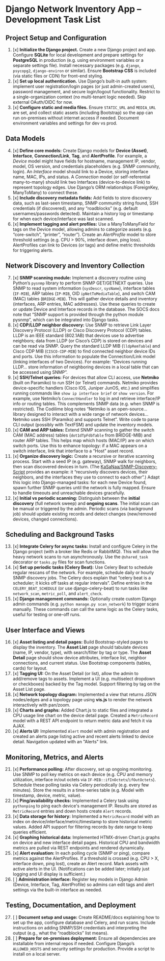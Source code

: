 # Django Network Inventory App – Development Task List

## Project Setup and Configuration

1. [x] **Initialize the Django project.** Create a new Django project and app. Configure **SQLite** for local development and prepare settings for **PostgreSQL** in production (e.g. using environment variables or a separate settings file). Install necessary packages (e.g. `django`, `psycopg2`, `django-environ` or similar). Ensure **Bootstrap CSS** is included (via static files or CDN) for front-end styling.
2. [x] **Set up local authentication.** Use Django’s built-in auth system: implement user registration/login pages (or just admin-created users), password management, and secure login/logout functionality. Restrict to a single-organization context (no multi-tenant logic needed). Skip external OAuth/OIDC for now.
3. [x] **Configure static and media files.** Ensure `STATIC_URL` and `MEDIA_URL` are set, and collect static assets (including Bootstrap) so the app can run on-premises without internet access if needed. Document environment variables and settings for dev vs prod.

## Data Models

4. [x] **Define core models:** Create Django models for **Device (Asset)**, **Interface**, **Connection/Link**, **Tag**, and **AlertProfile**. For example, a *Device* model might have fields for hostname, management IP, vendor, model, OS version, and credentials placeholders (e.g. SNMP community, login). An *Interface* model should link to a Device, storing interface name, MAC, IPs, and status. A *Connection* model (or self-referential many-to-many) should link two Interfaces (device-to-device link) to represent topology edges. Use Django’s ORM relationships (ForeignKey, ManyToMany) to connect these.
5. [x] **Include discovery metadata fields:** Add fields to store discovery data, such as last-seen timestamp, SNMP community string found, SSH credentials (if discovered), and any “roadblocks” (e.g. default usernames/passwords detected). Maintain a history log or timestamp for when each device/interface was last scanned.
6. [x] **Implement tagging and alert profiles:** Use a ManyToManyField for tags on the Device model, allowing admins to categorize assets (e.g. “core-switch”, “printer”, “router”). Create an *AlertProfile* model to store threshold settings (e.g. CPU > 90%, interface down, ping loss). AlertProfiles can link to Devices (or tags) and define metric thresholds for triggering alerts.

## Network Discovery and Inventory Collection

7. [x] **SNMP scanning module:** Implement a discovery routine using Python’s `pysnmp` library to perform SNMP GET/GETNEXT queries. Use SNMP to read system information (`sysDescr`, `sysName`), interface tables (`IF-MIB`), ARP tables (`IP-MIB`, OID `ipNetToMediaTable`), and switch CAM (MAC) tables (`BRIDGE-MIB`). This will gather device details and inventory (interfaces, ARP entries, MAC addresses). Use these queries to create or update Device and Interface records in the database. The SOCS docs note that “SNMP support is provided through the python module pysnmp”, which can be integrated into Django tasks.
8. [x] **CDP/LLDP neighbor discovery:** Use SNMP to retrieve Link Layer Discovery Protocol (LLDP) or Cisco Discovery Protocol (CDP) tables. LLDP is an IEEE standard (802.1AB) that devices use to advertise neighbors; data from LLDP (or Cisco’s CDP) is stored on devices and can be read via SNMP. Query the standard LLDP MIB (`lldpRemTable`) and Cisco CDP MIB (`CISCO-CDP-MIB`) to find connected neighbor device IDs and ports. Use this information to populate the Connection/Link model (linking interfaces of two Devices). For example: “Devices running LLDP… store information of neighboring devices in a local table that can be accessed using SNMP”.
9. [x] **SSH/Telnet queries:** For devices that allow CLI access, use **Netmiko** (built on Paramiko) to run SSH (or Telnet) commands. Netmiko provides device-specific handlers (Cisco IOS, Juniper JunOS, etc.) and simplifies running commands like `show ip interface brief` or `show version`. For example, use Netmiko’s `ConnectHandler` to log in and retrieve interface/IP info or routing tables. This complements SNMP data (e.g. when SNMP is restricted). The Codilime blog notes “Netmiko is an open-source… library designed to interact with a wide range of network devices… Netmiko uses SSH (Paramiko) and supports Telnet”. Write code to parse CLI output (possibly with TextFSM) and update the inventory models.
10. [x] **CAM and ARP tables:** Extend SNMP scanning to gather the switch CAM (MAC address) tables (`dot1dTpFdbTable` from BRIDGE-MIB) and router ARP tables. This helps map which hosts (MAC/IP) are on which switch ports. Use this to enhance topology: if a MAC appears on a switch interface, link that interface to a “Host” asset record.
11. [x] **Organize discovery logic:** Create a recursive or iterative scanning process. Start with a seed IP (e.g. gateway), SNMP walk for neighbors, then scan discovered devices in turn. (The [KaSaNaa/SNMP-Discovery-Script](https://github.com/KaSaNaa/SNMP-Discovery-Script) provides an example: it “recursively discovers devices, their neighbors, and the interfaces they use to connect to each other”.) Adapt this logic into Django-managed tasks: for each new Device found, spawn further SNMP queries until the network is fully mapped. Ensure to handle timeouts and unreachable devices gracefully.
12. [x] **Initial vs periodic scanning:** Distinguish between the **initial discovery** (full network sweep) and **ongoing scans**. The initial scan can be manual or triggered by the admin. Periodic scans (via background job) should update existing records and detect changes (new/removed devices, changed connections).

## Scheduling and Background Tasks

13. [x] **Integrate Celery for async tasks:** Install and configure Celery in the Django project (with a broker like Redis or RabbitMQ). This will allow the heavy network scans to run asynchronously. Use the `@shared_task` decorator or `tasks.py` files for scan functions.
14. [x] **Set up periodic tasks (Celery Beat):** Use Celery Beat to schedule regular rescans of the network. For example, schedule daily or hourly SNMP discovery jobs. The Celery docs explain that “celery beat is a scheduler; it kicks off tasks at regular intervals”. Define entries in the `CELERY_BEAT_SCHEDULE` (or use django-celery-beat) to run tasks like `network_scan`, `metric_poll`, and `alert_check`.
15. [x] **Django management commands:** Optionally create custom Django admin commands (e.g. `python manage.py scan_network`) to trigger scans manually. These commands can call the same logic as the Celery tasks, useful for testing or one-off runs.

## User Interface and Views

16. [x] **Asset listing and detail pages:** Build Bootstrap-styled pages to display the inventory. The **Asset List** page should tabulate devices (name, IP, vendor, type), with search/filter by tag or type. The **Asset Detail** page should show device attributes, interface list, neighbor connections, and current status. Use Bootstrap components (tables, cards) for layout.
17. [x] **Tagging UI:** On the Asset Detail (or list), allow the admin to add/remove tags to assets. Implement a UI (e.g. multiselect dropdown or checkboxes) backed by the Tag model. Support filtering by tag on the Asset List page.
18. [x] **Network topology diagram:** Implemented a view that returns JSON nodes/edges and a topology page using **vis.js** to render the network interactively with pan/zoom.
19. [x] **Charts and graphs:** Added Chart.js to static files and integrated a CPU usage line chart on the device detail page. Created a `MetricRecord` model with a REST API endpoint to return metric data and fetch it via AJAX.
20. [x] **Alerts UI:** Implemented `Alert` model with admin registration and created an alerts page listing active and recent alerts linked to device detail. Navigation updated with an "Alerts" link.

## Monitoring, Metrics, and Alerts

21. [x] **Performance polling:** After discovery, set up ongoing monitoring. Use SNMP to poll key metrics on each device (e.g. CPU and memory utilization, interface in/out octets via `IF-MIB::ifInOctets`/`ifOutOctets`). Schedule these polling tasks via Celery periodically (e.g. every few minutes). Store the results in a time-series table (e.g. Model with timestamp, device, metric, value).
22. [x] **Ping/availability checks:** Implemented a Celery task using `pythonping` to ping each device's management IP. Results are stored as `MetricRecord` entries and down hosts create `Alert` records.
23. [x] **Data storage for history:** Implemented a `MetricRecord` model with an index on device/interface/metric/timestamp to store historical metric values. Added API support for filtering records by date range to keep queries efficient.
24. [x] **Graphing historical data:** Implemented HTMX-driven Chart.js graphs on device and new interface detail pages. Historical CPU and bandwidth metrics are pulled via REST endpoints and rendered dynamically.
25. [x] **Alert evaluation:** In each polling cycle (SNMP or ping), compare metrics against the AlertProfiles. If a threshold is crossed (e.g. CPU > X, interface down, ping lost), create an Alert record. Mark assets with active alerts in the UI. (Notifications can be added later; initially just logging and UI display is sufficient.)
26. [ ] **Administration interface:** Register key models in Django Admin (Device, Interface, Tag, AlertProfile) so admins can edit tags and alert settings via the built-in interface as needed.

## Testing, Documentation, and Deployment

27. [ ] **Document setup and usage:** Create README/docs explaining how to set up the app, configure database and Celery, and run scans. Include instructions on adding SNMP/SSH credentials and interpreting the output (e.g., what the “roadblocks” list means).
28. [ ] **Prepare for on-premises deployment:** Ensure all dependencies are installable from internal repos if needed. Configure Django’s `ALLOWED_HOSTS` and security settings for production. Provide a script to install on a local server.
